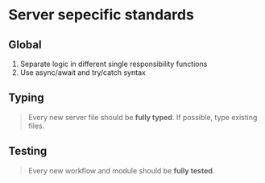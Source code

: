 # Server sepecific standards

## Global

1. Separate logic in different single responsibility functions
2. Use async/await and try/catch syntax

## Typing

> Every new server file should be **fully typed**. If possible, type existing files.

## Testing

> Every new workflow and module should be **fully tested**.
